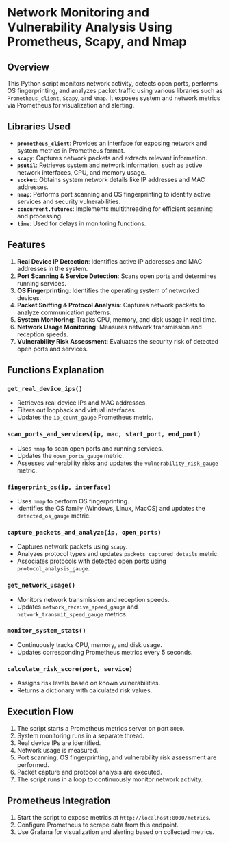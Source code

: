 # Network Monitoring and Vulnerability Analysis Using Prometheus, Scapy, and Nmap

## Overview
This Python script monitors network activity, detects open ports, performs OS fingerprinting, and analyzes packet traffic using various libraries such as `Prometheus_client`, `Scapy`, and `Nmap`. It exposes system and network metrics via Prometheus for visualization and alerting.

## Libraries Used

- **`prometheus_client`**: Provides an interface for exposing network and system metrics in Prometheus format.
- **`scapy`**: Captures network packets and extracts relevant information.
- **`psutil`**: Retrieves system and network information, such as active network interfaces, CPU, and memory usage.
- **`socket`**: Obtains system network details like IP addresses and MAC addresses.
- **`nmap`**: Performs port scanning and OS fingerprinting to identify active services and security vulnerabilities.
- **`concurrent.futures`**: Implements multithreading for efficient scanning and processing.
- **`time`**: Used for delays in monitoring functions.

## Features

1. **Real Device IP Detection**: Identifies active IP addresses and MAC addresses in the system.
2. **Port Scanning & Service Detection**: Scans open ports and determines running services.
3. **OS Fingerprinting**: Identifies the operating system of networked devices.
4. **Packet Sniffing & Protocol Analysis**: Captures network packets to analyze communication patterns.
5. **System Monitoring**: Tracks CPU, memory, and disk usage in real time.
6. **Network Usage Monitoring**: Measures network transmission and reception speeds.
7. **Vulnerability Risk Assessment**: Evaluates the security risk of detected open ports and services.

## Functions Explanation

### `get_real_device_ips()`
- Retrieves real device IPs and MAC addresses.
- Filters out loopback and virtual interfaces.
- Updates the `ip_count_gauge` Prometheus metric.

### `scan_ports_and_services(ip, mac, start_port, end_port)`
- Uses `nmap` to scan open ports and running services.
- Updates the `open_ports_gauge` metric.
- Assesses vulnerability risks and updates the `vulnerability_risk_gauge` metric.

### `fingerprint_os(ip, interface)`
- Uses `nmap` to perform OS fingerprinting.
- Identifies the OS family (Windows, Linux, MacOS) and updates the `detected_os_gauge` metric.

### `capture_packets_and_analyze(ip, open_ports)`
- Captures network packets using `scapy`.
- Analyzes protocol types and updates `packets_captured_details` metric.
- Associates protocols with detected open ports using `protocol_analysis_gauge`.

### `get_network_usage()`
- Monitors network transmission and reception speeds.
- Updates `network_receive_speed_gauge` and `network_transmit_speed_gauge` metrics.

### `monitor_system_stats()`
- Continuously tracks CPU, memory, and disk usage.
- Updates corresponding Prometheus metrics every 5 seconds.

### `calculate_risk_score(port, service)`
- Assigns risk levels based on known vulnerabilities.
- Returns a dictionary with calculated risk values.

## Execution Flow
1. The script starts a Prometheus metrics server on port `8000`.
2. System monitoring runs in a separate thread.
3. Real device IPs are identified.
4. Network usage is measured.
5. Port scanning, OS fingerprinting, and vulnerability risk assessment are performed.
6. Packet capture and protocol analysis are executed.
7. The script runs in a loop to continuously monitor network activity.

## Prometheus Integration
1. Start the script to expose metrics at `http://localhost:8000/metrics`.
2. Configure Prometheus to scrape data from this endpoint.
3. Use Grafana for visualization and alerting based on collected metrics.


